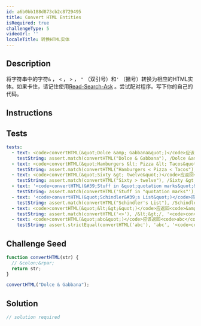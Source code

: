 ```yaml
---
id: a6b0bb188d873cb2c8729495
title: Convert HTML Entities
isRequired: true
challengeType: 5
videoUrl: ''
localeTitle: 转换HTML实体
---
```


## Description
<section id="description">将字符串中的字符<code>&amp;</code> ， <code>&lt;</code> ， <code>&gt;</code> ， <code>&quot;</code> （双引号）和<code>&#39;</code> （撇号）转换为相应的HTML实体。如果卡住，请记住使用<a href="http://forum.freecodecamp.org/t/how-to-get-help-when-you-are-stuck/19514" target="_blank">Read-Search-Ask</a> 。尝试配对程序。写下你的自己的代码。 </section>

## Instructions
<section id="instructions">
</section>

## Tests
<section id='tests'>

```yml
tests:
  - text: <code>convertHTML(&quot;Dolce &amp; Gabbana&quot;)</code>应该返回<code>Dolce &amp;​amp; Gabbana</code> 。
    testString: assert.match(convertHTML("Dolce & Gabbana"), /Dolce &amp; Gabbana/, '<code>convertHTML("Dolce & Gabbana")</code> should return <code>Dolce &amp; Gabbana</code>.');
  - text: <code>convertHTML(&quot;Hamburgers &lt; Pizza &lt; Tacos&quot;)</code>应该返回<code>Hamburgers &amp;​lt; Pizza &amp;​lt; Tacos</code> 。
    testString: assert.match(convertHTML("Hamburgers < Pizza < Tacos"), /Hamburgers &lt; Pizza &lt; Tacos/, '<code>convertHTML("Hamburgers < Pizza < Tacos")</code> should return <code>Hamburgers &lt; Pizza &lt; Tacos</code>.');
  - text: <code>convertHTML(&quot;Sixty &gt; twelve&quot;)</code>应返回<code>Sixty &amp;​gt; twelve</code> 。
    testString: assert.match(convertHTML("Sixty > twelve"), /Sixty &gt; twelve/, '<code>convertHTML("Sixty > twelve")</code> should return <code>Sixty &gt; twelve</code>.');
  - text: '<code>convertHTML(&#39;Stuff in &quot;quotation marks&quot;&#39;)</code>应该<code>convertHTML(&#39;Stuff in &quot;quotation marks&quot;&#39;)</code>返回<code>Stuff in &amp;​quot;quotation marks&amp;​quot;</code> 。'
    testString: assert.match(convertHTML('Stuff in "quotation marks"'), /Stuff in &quot;quotation marks&quot;/, '<code>convertHTML(&apos;Stuff in "quotation marks"&apos;)</code> should return <code>Stuff in &quot;quotation marks&quot;</code>.');
  - text: '<code>convertHTML(&quot;Schindler&#39;s List&quot;)</code>应该返回<code>Schindler&amp;​apos;s List</code> 。'
    testString: assert.match(convertHTML("Schindler's List"), /Schindler&apos;s List/, '<code>convertHTML("Schindler&apos;s List")</code> should return <code>Schindler&apos;s List</code>.');
  - text: <code>convertHTML(&quot;&lt;&gt;&quot;)</code>应返回<code>&amp;​lt;&amp;​gt;</code> 。
    testString: assert.match(convertHTML('<>'), /&lt;&gt;/, '<code>convertHTML("<>")</code> should return <code>&lt;&gt;</code>.');
  - text: <code>convertHTML(&quot;abc&quot;)</code>应该返回<code>abc</code> 。
    testString: assert.strictEqual(convertHTML('abc'), 'abc', '<code>convertHTML("abc")</code> should return <code>abc</code>.');

```

</section>

## Challenge Seed
<section id='challengeSeed'>

<div id='js-seed'>

```js
function convertHTML(str) {
  // &colon;&rpar;
  return str;
}

convertHTML("Dolce & Gabbana");

```

</div>



</section>

## Solution
<section id='solution'>

```js
// solution required
```
</section>
